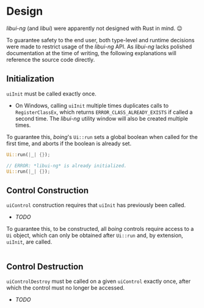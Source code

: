 # Design

*libui-ng* (and *libui*) were apparently not designed with Rust in mind. 😉

To guarantee safety to the end user, both type-level and runtime decisions were made to restrict usage of the *libui-ng* API. As *libui-ng* lacks polished documentation at the time of writing, the following explanations will reference the source code directly.

## Initialization

`uiInit` must be called exactly once.

* On Windows, calling `uiInit` multiple times duplicates calls to `RegisterClassEx`, which returns `ERROR_CLASS_ALREADY_EXISTS` if called a second time. The *libui-ng* utility window will also be created multiple times.

To guarantee this, *boing*'s `Ui::run` sets a global boolean when called for the first time, and aborts if the boolean is already set.

```rust
Ui::run(|_| {});

// ERROR: *libui-ng* is already initialized.
Ui::run(|_| {});
```

## Control Construction

`uiControl` construction requires that `uiInit` has previously been called.

* *TODO*

To guarantee this, to be constructed, all *boing* controls require access to a `Ui` object, which can only be obtained after `Ui::run` and, by extension, `uiInit`, are called.

```rust

```

## Control Destruction

`uiControlDestroy` must be called on a given `uiControl` exactly once, after which the control must no longer be accessed.

* *TODO*

```rust

```

```rust

```
